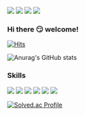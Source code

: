 <a href="https://velog.io/@kkyes1210" target="_blank"><img src="https://img.shields.io/badge/Velog-20C997?style=flat-square&logo=Velog&logoColor=white"/></a>
<a href="https://www.instagram.com/__eunse0n/" target="_blank"><img src="https://img.shields.io/badge/__eunse0n-E4405F?style=flat-square&logo=instagram&logoColor=white"/></a>
<a href="https://www.notion.so/Frontend-Developer-11a9613614754783b19ec3894298af3d" target="_blank"><img src="https://img.shields.io/badge/Notion-black?style=flat-square&logo=notion&logoColor=white"/></a>
<a href="" target="_blank"><img src="https://img.shields.io/badge/eyu08479@gmail.com-EA4335?style=flat-square&logo=Gmail&logoColor=white"/></a>

### Hi there 😏 welcome!
[![Hits](https://hits.seeyoufarm.com/api/count/incr/badge.svg?url=https%3A%2F%2Fgithub.com%2Fkkyes1210&count_bg=%23C7A0DF&title_bg=%23555555&icon=&icon_color=%23E7E7E7&title=hits&edge_flat=false)](https://hits.seeyoufarm.com)

![Anurag's GitHub stats](https://github-readme-stats.vercel.app/api?username=kkyes1210&show_icons=true&theme=swift)

### Skills
<img src="https://img.shields.io/badge/Python-3776AB?style=flat-square&logo=python&logoColor=white"/> <img src="https://img.shields.io/badge/React-black?style=flat-square&logo=react&logoColor=61DAFB"/>
<img src="https://img.shields.io/badge/Typescript-3178C6?style=flat-square&logo=typescript&logoColor=white"/>
<img src="https://img.shields.io/badge/HTML5-E34F26?style=flat-square&logo=HTML5&logoColor=white"/>
<img src="https://img.shields.io/badge/CSS3-1572B6?style=flat-square&logo=CSS3&logoColor=white"/>
<img src="https://img.shields.io/badge/C++-00599C?style=flat-square&logo=C++&logoColor=white"/>

[![Solved.ac Profile](http://mazassumnida.wtf/api/v2/generate_badge?boj=upo00)](https://solved.ac/upo00/)

